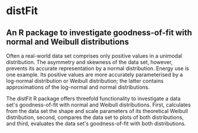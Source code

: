# distFit 
## An R package to investigate goodness-of-fit with normal and Weibull distributions

Often a real-world data set comprises only positive values in a unimodal distribution. The asymmetry and skewness of the data set, however, prevents its accurate representation by a normal distribution. Energy use is one example. Its positive values are more accurately parameterised by a log-normal distribution or Weibull distribution; the latter contains approximations of the log-normal and normal distributions. 

The distFit R package offers threefold functionality to investigate a data set's goodness-of-fit with normal and Weibull distributions. First, calculates from the data set the shape and scale parameters of its theoretical Weibull distribution, second, compares the data set to plots of both distributions, and third, evaluates the data set's goodness-of-fit with both distributions.
